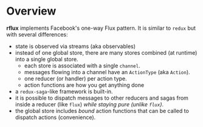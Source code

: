 # Overview

**rflux** implements Facebook's one-way Flux pattern. It is similar to `redux` but with
several differences: 

-  state is observed via streams (aka observables)
-  instead of one global store, there are many stores combined (at runtime) into a 
   single global store. 
   - each store is associated with a single `channel`.
   - messages flowing into a channel have an `ActionType` (aka `Action`).
   - one reducer (or handler) per action type.
   - action functions are how you get anything done
-  a `redux-saga`-like framework is built-in. 
-  it is possible to dispatch messages to other reducers and sagas from inside a 
   reducer (like `flux`) _while staying pure (unlike `flux`)_.
-  the global store includes *bound* action functions that can be called to dispatch 
   actions (convenience).
